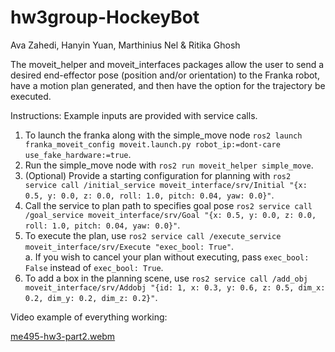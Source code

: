 # hw3group-HockeyBot

Ava Zahedi, Hanyin Yuan, Marthinius Nel & Ritika Ghosh

The moveit_helper and moveit_interfaces packages allow the user to send a desired end-effector 
pose (position and/or orientation) to the Franka robot, have a motion plan generated, and then 
have the option for the trajectory be executed.

Instructions:
Example inputs are provided with service calls.
1. To launch the franka along with the simple_move node `ros2 launch franka_moveit_config moveit.launch.py robot_ip:=dont-care use_fake_hardware:=true`.
2. Run the simple_move node with `ros2 run moveit_helper simple_move`.
3. (Optional) Provide a starting configuration for planning with `ros2 service call /initial_service moveit_interface/srv/Initial "{x: 0.5, y: 0.0, z: 0.0, roll: 1.0, pitch: 0.04, yaw: 0.0}"`.
4. Call the service to plan path to specifies goal pose `ros2 service call /goal_service moveit_interface/srv/Goal "{x: 0.5, y: 0.0, z: 0.0, roll: 1.0, pitch: 0.04, yaw: 0.0}"`.
5. To execute the plan, use `ros2 service call /execute_service moveit_interface/srv/Execute "exec_bool: True"`.  
    a. If you wish to cancel your plan without executing, pass `exec_bool: False` instead of `exec_bool: True`.
6. To add a box in the planning scene, use `ros2 service call /add_obj moveit_interface/srv/Addobj "{id: 1, x: 0.3, y: 0.6, z: 0.5, dim_x: 0.2, dim_y: 0.2, dim_z: 0.2}"`.


Video example of everything working:

[me495-hw3-part2.webm](https://user-images.githubusercontent.com/39091881/201000855-e8a41136-d43c-4310-a266-7bc4c2604726.webm)
